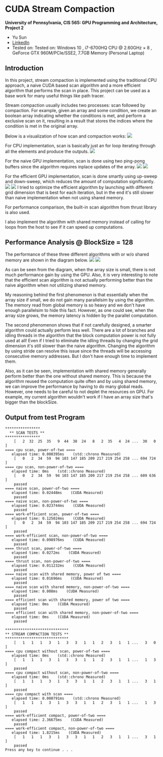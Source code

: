 CUDA Stream Compaction
======================

**University of Pennsylvania, CIS 565: GPU Programming and Architecture, Project 2**

* Yu Sun 
* [LinkedIn](https://www.linkedin.com/in/yusun3/)
* Tested on: Tested on: Windows 10 , i7-6700HQ CPU @ 2.60GHz × 8 , GeForce GTX 960M/PCIe/SSE2, 7.7GB Memory (Personal Laptop)

## Introduction

In this project, stream compaction is implemented using the traditional CPU approach, a naive CUDA based scan algorithm and a more efficient algorithm that performs the scan in place. This project can be used as a base work for many useful things like path tracer. 

Stream compaction usually includes two processes: scan followed by compaction. 
For example, given an array and some condition, we create an boolean array indicating whether the conditions is met, and perform a exclusive scan on it, resulting in
a result that stores the indices where the condition is met in the original array. 

Below is a visualization of how scan and compaction works:
![](img/stream_scan)


For CPU implementation, scan is basically just an for loop iterating through all the elements and produce the outputs.
![](img/cpu.png)

For the naive GPU implementation, scan is done using two ping-pong buffers since the algorithm requires inplace updates of the array.
![](img/naive.png)
![](img/naive_al.png)

For the efficient GPU implementation, scan is done smartly using up-sweep and down-sweep, which reduces the amount of computation significantly. 
![](img/up.png)
![](img/down.png)
I tried to optimize the efficient algorithm by launching with different grid dimension that is best for each iteration, but in the end it's still slower than naive implementation when not using shared memory.

For performance comparison, the built-in scan algorithm from thrust library is also used.

I also implement the algorithm with shared memory instead of calling for loops from the host to see if it can speed up computations.


## Performance Analysis @ BlockSize = 128
The performance of these three different algorithms with or w/o shared memory are shown in the diagram below.
![](img/pw2.png)
![](img/npt.png)

As can be seen from the diagram, when the array size is small, there is not much performance gain by using the GPU. Also, it is very interesting to note that
the efficient scan algorithm is not actually performing better than the naive algorithm when not utilizing shared memory. 

My reasoning behind the first phenomenon is that essentially when the array size if small, we do not gain many parallelsim by using the algorithm. The memory read from global 
memory is so heavy and we don't have enough parallelsim to hide this fact. However, as one could see, when the array size grows, the memory latency is hidden by the parallel computation. 

The second phenomenon shows that if not carefully designed, a smarter algorithm could actually perform less well. There are a lot of branches and idling threads in the algorithm that the block computation power is not fully used at all! Even if I tried to eliminate the idling threads by changing the grid dimension it's still slower than the naive algorithm. Changing the algorithm by using stride can resolve this issue since the threads will be accessing consecutive memory addresses. But I don't have enough time to implement them.

Also, as it can be seen, implementation with shared memory generally perform better than the one without shared memory. This is because the algorithm reused the computation quite often and by using shared memory, we can improve the performance by having to do many global reads. However, one needs to be careful to not deplet the resources on GPU. For example, my current algorithm wouldn't work if I have an array size that's bigger than the blockSize.


## Output from test Program

```
****************
  ** SCAN TESTS **
****************
    [   2  32  25  35   9  44  38  24   8   2  35   4  24 ...  30   0 ]
==== cpu scan, power-of-two ====
   elapsed time: 0.000395ms    (std::chrono Measured)
    [   0   2  34  59  94 103 147 185 209 217 219 254 258 ... 694 724 ]
==== cpu scan, non-power-of-two ====
   elapsed time: 0ms    (std::chrono Measured)
    [   0   2  34  59  94 103 147 185 209 217 219 254 258 ... 609 636 ]
    passed
==== naive scan, power-of-two ====
   elapsed time: 0.02448ms    (CUDA Measured)
    passed
==== naive scan, non-power-of-two ====
   elapsed time: 0.023744ms    (CUDA Measured)
    passed
==== work-efficient scan, power-of-two ====
   elapsed time: 0.125024ms    (CUDA Measured)
    [   0   2  34  59  94 103 147 185 209 217 219 254 258 ... 694 724 ]
    passed
==== work-efficient scan, non-power-of-two ====
   elapsed time: 0.098976ms    (CUDA Measured)
    passed
==== thrust scan, power-of-two ====
   elapsed time: 0.0272ms    (CUDA Measured)
    passed
==== thrust scan, non-power-of-two ====
   elapsed time: 0.011232ms    (CUDA Measured)
    passed
==== naive scan with shared memory, power of two ====
   elapsed time: 0.01696ms    (CUDA Measured)
    passed
==== naive scan with shared memory, non-power-of-two ====
   elapsed time: 0.008ms    (CUDA Measured)
    passed
==== efficient scan with shared memory, power of two ====
   elapsed time: 0ms    (CUDA Measured)
    passed
==== efficient scan with shared memory, non-power-of-two ====
   elapsed time: 0ms    (CUDA Measured)
    passed

*****************************
** STREAM COMPACTION TESTS **
*****************************
    [   1   1   1   3   1   3   3   1   1   2   3   1   1 ...   3   0 ]
==== cpu compact without scan, power-of-two ====
   elapsed time: 0ms    (std::chrono Measured)
    [   1   1   1   3   1   3   3   1   1   2   3   1   1 ...   1   3 ]
    passed
==== cpu compact without scan, non-power-of-two ====
   elapsed time: 0ms    (std::chrono Measured)
    [   1   1   1   3   1   3   3   1   1   2   3   1   1 ...   3   1 ]
    passed
==== cpu compact with scan ====
   elapsed time: 0.000791ms    (std::chrono Measured)
    [   1   1   1   3   1   3   3   1   1   2   3   1   1 ...   1   3 ]
    passed
==== work-efficient compact, power-of-two ====
   elapsed time: 2.36675ms    (CUDA Measured)
    passed
==== work-efficient compact, non-power-of-two ====
   elapsed time: 1.8215ms    (CUDA Measured)
    [   1   1   1   3   1   3   3   1   1   2   3   1   1 ...   3   1 ]
    passed
Press any key to continue . . .
```

